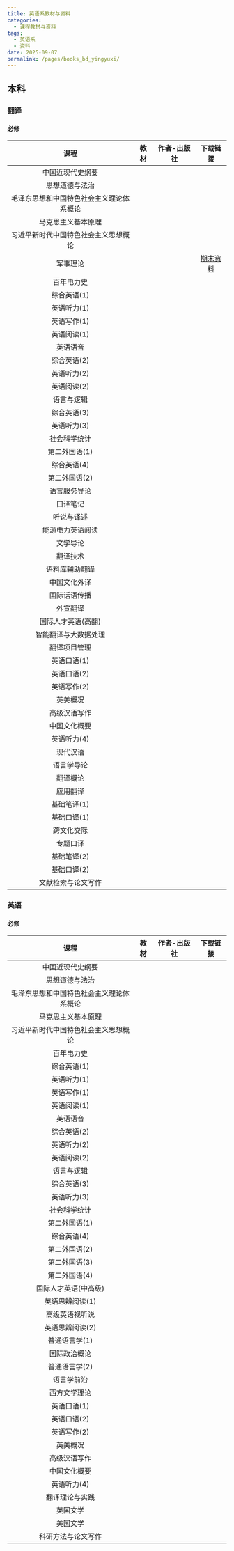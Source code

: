 ```yaml
---
title: 英语系教材与资料
categories: 
  - 课程教材与资料
tags: 
  - 英语系
  - 资料
date: 2025-09-07
permalink: /pages/books_bd_yingyuxi/
---
```

## 本科
### 翻译
#### 必修
| 课程 | 教材 | 作者-出版社 | 下载链接 |
| :---: | :---: | :---: | :---: |
| 中国近现代史纲要 |  |  |  |
| 思想道德与法治 |  |  |  |
| 毛泽东思想和中国特色社会主义理论体系概论 |  |  |  |
| 马克思主义基本原理 |  |  |  |
| 习近平新时代中国特色社会主义思想概论 |  |  |  |
| 军事理论 |  |  |<a href="https://onemanager.ncepuinfo.cc/NCEPUwiki/公共基础类课程/军事理论期末参考资料2022级.zip" target="_blank">期末资料</a>|
| 百年电力史 |  |  |  |
| 综合英语(1) |  |  |  |
| 英语听力(1) |  |  |  |
| 英语写作(1) |  |  |  |
| 英语阅读(1) |  |  |  |
| 英语语音 |  |  |  |
| 综合英语(2) |  |  |  |
| 英语听力(2) |  |  |  |
| 英语阅读(2) |  |  |  |
| 语言与逻辑 |  |  |  |
| 综合英语(3) |  |  |  |
| 英语听力(3) |  |  |  |
| 社会科学统计 |  |  |  |
| 第二外国语(1) |  |  |  |
| 综合英语(4) |  |  |  |
| 第二外国语(2) |  |  |  |
| 语言服务导论 |  |  |  |
| 口译笔记 |  |  |  |
| 听说与译述 |  |  |  |
| 能源电力英语阅读 |  |  |  |
| 文学导论 |  |  |  |
| 翻译技术 |  |  |  |
| 语料库辅助翻译 |  |  |  |
| 中国文化外译 |  |  |  |
| 国际话语传播 |  |  |  |
| 外宣翻译 |  |  |  |
| 国际人才英语(高翻) |  |  |  |
| 智能翻译与大数据处理 |  |  |  |
| 翻译项目管理 |  |  |  |
| 英语口语(1) |  |  |  |
| 英语口语(2) |  |  |  |
| 英语写作(2) |  |  |  |
| 英美概况 |  |  |  |
| 高级汉语写作 |  |  |  |
| 中国文化概要 |  |  |  |
| 英语听力(4) |  |  |  |
| 现代汉语 |  |  |  |
| 语言学导论 |  |  |  |
| 翻译概论 |  |  |  |
| 应用翻译 |  |  |  |
| 基础笔译(1) |  |  |  |
| 基础口译(1) |  |  |  |
| 跨文化交际 |  |  |  |
| 专题口译 |  |  |  |
| 基础笔译(2) |  |  |  |
| 基础口译(2) |  |  |  |
| 文献检索与论文写作 |  |  |  |

### 英语
#### 必修
| 课程 | 教材 | 作者-出版社 | 下载链接 |
| :---: | :---: | :---: | :---: |
| 中国近现代史纲要 |  |  |  |
| 思想道德与法治 |  |  |  |
| 毛泽东思想和中国特色社会主义理论体系概论 |  |  |  |
| 马克思主义基本原理 |  |  |  |
| 习近平新时代中国特色社会主义思想概论 |  |  |  |
| 百年电力史 |  |  |  |
| 综合英语(1) |  |  |  |
| 英语听力(1) |  |  |  |
| 英语写作(1) |  |  |  |
| 英语阅读(1) |  |  |  |
| 英语语音 |  |  |  |
| 综合英语(2) |  |  |  |
| 英语听力(2) |  |  |  |
| 英语阅读(2) |  |  |  |
| 语言与逻辑 |  |  |  |
| 综合英语(3) |  |  |  |
| 英语听力(3) |  |  |  |
| 社会科学统计 |  |  |  |
| 第二外国语(1) |  |  |  |
| 综合英语(4) |  |  |  |
| 第二外国语(2) |  |  |  |
| 第二外国语(3) |  |  |  |
| 第二外国语(4) |  |  |  |
| 国际人才英语(中高级) |  |  |  |
| 英语思辨阅读(1) |  |  |  |
| 高级英语视听说 |  |  |  |
| 英语思辨阅读(2) |  |  |  |
| 普通语言学(1) |  |  |  |
| 国际政治概论 |  |  |  |
| 普通语言学(2) |  |  |  |
| 语言学前沿 |  |  |  |
| 西方文学理论 |  |  |  |
| 英语口语(1) |  |  |  |
| 英语口语(2) |  |  |  |
| 英语写作(2) |  |  |  |
| 英美概况 |  |  |  |
| 高级汉语写作 |  |  |  |
| 中国文化概要 |  |  |  |
| 英语听力(4) |  |  |  |
| 翻译理论与实践 |  |  |  |
| 英国文学 |  |  |  |
| 美国文学 |  |  |  |
| 科研方法与论文写作 |  |  |  |
